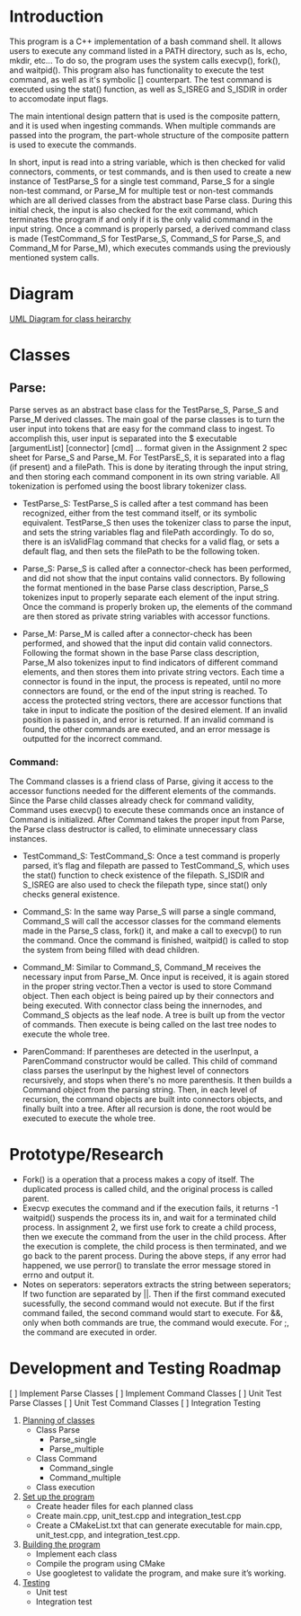 # Introduction
This program is a C++ implementation of a bash command shell. It allows users to execute any command listed in a PATH directory, such as ls, echo, mkdir, etc... To do so, the program uses the system calls execvp(), fork(), and waitpid(). This program also has functionality to execute the test command, as well as it's symbolic [] counterpart. The test command is executed using the stat() function, as well as S_ISREG and S_ISDIR in order to accomodate input flags.

The main intentional design pattern that is used is the composite pattern, and it is used when ingesting commands. When multiple commands are passed into the program, the part-whole structure of the composite pattern is used to execute the commands.

In short, input is read into a string variable, which is then checked for valid connectors, comments, or test commands, and is then used to create a new instance of TestParse_S for a single test command, Parse_S for a single non-test command, or Parse_M for multiple test or non-test commands which are all derived classes from the abstract base Parse class. During this initial check, the input is also checked for the exit command, which terminates the program if and only if it is the only valid command in the input string. Once a command is properly parsed, a derived command class is made (TestCommand_S for TestParse_S, Command_S for Parse_S, and Command_M for Parse_M), which executes commands using the previously mentioned system calls.

# Diagram
[UML Diagram for class heirarchy](images/UML.png)

# Classes
## Parse:
Parse serves as an abstract base class for the TestParse_S, Parse_S and Parse_M derived classes. The main goal of the parse classes is to turn the user input into tokens that are easy for the command class to ingest. To accomplish this, user input is separated into the $ executable [argumentList] [connector] [cmd] … format given in the Assignment 2 spec sheet for Parse_S and Parse_M. For TestParsE_S, it is separated into a flag (if present) and a filePath. This is done by iterating through the input string, and then storing each command component in its own string variable. All tokenization is perfomed using the boost library tokenizer class.

- TestParse_S:
TestParse_S is called after a test command has been recognized, either from the test command itself, or its symbolic equivalent. TestParse_S then uses the tokenizer class to parse the input, and sets the string variables flag and filePath accordingly. To do so, there is an isValidFlag command that checks for a valid flag, or sets a default flag, and then sets the filePath to be the following token.

- Parse_S:
Parse_S is called after a connector-check has been performed, and did not show that the input contains valid connectors. By following the format mentioned in the base Parse class description, Parse_S tokenizes input to properly separate each element of the input string. Once the command is properly broken up, the elements of the command are then stored as private string variables with accessor functions.

- Parse_M:
Parse_M is called after a connector-check has been performed, and showed that the input did contain valid connectors. Following the format shown in the base Parse class description, Parse_M also tokenizes input to find indicators of different command elements, and then stores them into private string vectors. Each time a connector is found in the input, the process is repeated, until no more connectors are found, or the end of the input string is reached. To access the protected string vectors, there are accessor functions that take in input to indicate the position of the desired element. If an invalid position is passed in, and error is returned. If an invalid command is found, the other commands are executed, and an error message is outputted for the incorrect command.

### Command:
The Command classes is a friend class of Parse, giving it access to the accessor functions needed for the different elements of the commands. Since the Parse child classes already check for command validity, Command uses execvp() to execute these commands once an instance of Command is initialized. After Command takes the proper input from Parse, the Parse class destructor is called, to eliminate unnecessary class instances.

- TestCommand_S:
TestCommand_S: Once a test command is properly parsed, it’s flag and filepath are passed to TestCommand_S, which uses the stat() function to check existence of the filepath. S_ISDIR and S_ISREG are also used to check the filepath type, since stat() only checks general existence.

- Command_S:
In the same way Parse_S will parse a single command, Command_S will call the accessor classes for the command elements made in the Parse_S class, fork() it, and make a call to execvp() to run the command. Once the command is finished, waitpid() is called to stop the system from being filled with dead children.

- Command_M:
Similar to Command_S, Command_M receives the necessary input from Parse_M. Once input is received, it is again stored in the proper string vector.Then a vector is used to store Command object. Then each object is being paired up by their connectors and being executed. With connector class being the innernodes, and Command_S objects as the leaf node. A tree is built up from the vector of commands. Then execute is being called on the last tree nodes to execute the whole tree. 

- ParenCommand:
If parentheses are detected in the userInput, a ParenCommand constructor would be called. This child of command class parses the userInput by the highest level of connectors recursively, and stops when there's no more parenthesis. It then builds a Command object from the parsing string. Then, in each level of recursion, the command objects are built into connectors objects, and finally built into a tree. After all recursion is done, the root would be executed to execute the whole tree.

# Prototype/Research
- Fork() is a operation that a process makes a copy of itself. The duplicated process is called child, and the original process is called parent. 
- Execvp executes the command and if the execution fails, it returns -1
waitpid() suspends the process its in, and wait for a terminated child process.
In assignment 2, we first use fork to create a child process, then we execute the command from the user in the child process. After the execution is complete, the child process is then terminated, and we go back to the parent process. During the above steps, if any error had happened, we use perror() to translate the error message stored in errno and output it. 
- Notes on seperators: seperators extracts the string between seperators; If two function are separated by ||. Then if the first command executed sucessfully, the second command would not execute. But if the first command failed, the second command would start to execute. For &&, only when both commands are true, the command would execute. For ;, the command are executed in order. 
# Development and Testing Roadmap
 [ ] Implement Parse Classes
 [ ] Implement Command Classes
 [ ] Unit Test Parse Classes
 [ ] Unit Test Command Classes
 [ ] Integration Testing
1. [Planning of classes](https://github.com/cs100/assignment-cs-100-michael-richard/issues/5)
    - Class Parse
      * Parse_single
      * Parse_multiple
    - Class Command
      * Command_single
      * Command_multiple
    - Class execution
2. [Set up the program](https://github.com/cs100/assignment-cs-100-michael-richard/issues/2)
    - Create header files for each planned class
    - Create main.cpp, unit_test.cpp and integration_test.cpp
    - Create a CMakeList.txt that can generate executable for main.cpp, unit_test.cpp, and integration_test.cpp.
3. [Building the program](https://github.com/cs100/assignment-cs-100-michael-richard/issues/3)
    - Implement each class
    - Compile the program using CMake
    - Use googletest to validate the program, and make sure it’s working.
4. [Testing](https://github.com/cs100/assignment-cs-100-michael-richard/issues/4)
    - Unit test
    - Integration test

